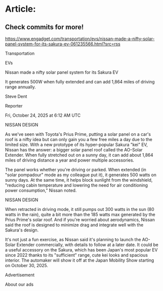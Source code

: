 # Article:

## Check commits for more!
https://www.engadget.com/transportation/evs/nissan-made-a-nifty-solar-panel-system-for-its-sakura-ev-061235566.html?src=rss

Transportation

EVs

Nissan made a nifty solar panel system for its Sakura EV

It generates 500W when fully extended and can add 1,864 miles of driving range annually.

Steve Dent

Reporter

Fri, October 24, 2025 at 6:12 AM UTC

NISSAN DESIGN

As we've seen with Toyota's Prius Prime, putting a solar panel on a car's roof is a nifty idea but can only gain you a few free miles a day due to the limited size. With a new prototype of its hyper-popular Sakura "kei" EV, Nissan has the answer: a bigger solar panel roof called the AO-Solar Extender. When fully stretched out on a sunny day, it can add about 1,864 miles of driving distance a year and power multiple accessories.

The panel works whether you're driving or parked. When extended (in "solar pompadour" mode as my colleague put it), it generates 500 watts on sunny days. At the same time, it helps block sunlight from the windshield, "reducing cabin temperature and lowering the need for air conditioning power consumption," Nissan noted.

NISSAN DESIGN

When retracted in driving mode, it still pumps out 300 watts in the sun (80 watts in the rain), quite a bit more than the 185 watts max generated by the Prius Prime's solar roof. And if you're worried about aerodynamics, Nissan said the roof is designed to minimize drag and integrate well with the Sakura's design.

It's not just a fun exercise, as Nissan said it's planning to launch the AO-Solar Extender commercially, with details to follow at a later date. It could be a useful accessory on the Sakura, which has been Japan's most popular EV since 2022 thanks to its "sufficient" range, cute kei looks and spacious interior. The automaker will show it off at the Japan Mobility Show starting on October 30, 2025.

Advertisement

About our ads